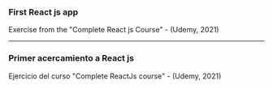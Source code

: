 ### First React js app

Exercise from the "Complete React js Course" - (Udemy, 2021)
________________________________________
### Primer acercamiento a React js

Ejercicio del curso "Complete ReactJs course" - (Udemy, 2021)



